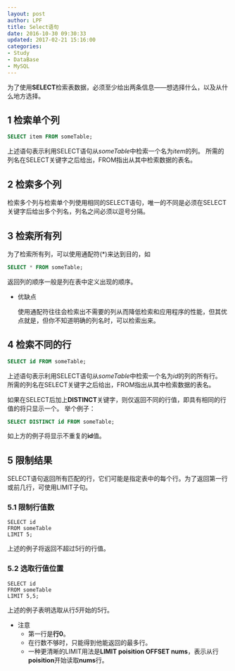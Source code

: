 ```yaml
---
layout: post
author: LPF
title: Select语句
date: 2016-10-30 09:30:33
updated: 2017-02-21 15:16:00
categories:
- Study
- DataBase
- MySQL
---
```


为了使用**SELECT**检索表数据，必须至少给出两条信息——想选择什么，以及从什么地方选择。

## 1 检索单个列

```SQL
SELECT item FROM someTable;
```

上述语句表示利用SELECT语句从*someTable*中检索一个名为*item*的列。
所需的列名在SELECT关键字之后给出，FROM指出从其中检索数据的表名。

## 2 检索多个列

检索多个列与检索单个列使用相同的SELECT语句，唯一的不同是必须在SELECT关键字后给出多个列名，列名之间必须以逗号分隔。

## 3 检索所有列
为了检索所有列，可以使用通配符(*)来达到目的，如

```SQL
SELECT * FROM someTable;
```

返回列的顺序一般是列在表中定义出现的顺序。

- 优缺点
    
    使用通配符往往会检索出不需要的列从而降低检索和应用程序的性能，但其优点就是，但你不知道明确的列名时，可以检索出来。

## 4 检索不同的行

```SQL
SELECT id FROM someTable;
```

上述语句表示利用SELECT语句从*someTable*中检索一个名为*id*的列的所有行。
所需的列名在SELECT关键字之后给出，FROM指出从其中检索数据的表名。

如果在SELECT后加上**DISTINCT**关键字，则仅返回不同的行值，即具有相同的行值的将只显示一个。
举个例子：

```SQL
SELECT DISTINCT id FROM someTable;
```

如上方的例子将显示不重复的**id**值。

## 5 限制结果
SELECT语句返回所有匹配的行，它们可能是指定表中的每个行。为了返回第一行或前几行，可使用LIMIT子句。

### 5.1 限制行值数

```
SELECT id 
FROM someTable
LIMIT 5;
```

上述的例子将返回不超过5行的行值。

### 5.2 选取行值位置

```
SELECT id 
FROM someTable
LIMIT 5,5;
```

上述的例子表明选取从行*5*开始的5行。

- 注意
    + 第一行是**行0**。
    + 在行数不够时，只能得到他能返回的最多行。
    + 一种更清晰的LIMIT用法是**LIMIT poisition OFFSET nums**，表示从行**poisition**开始读取**nums**行。
